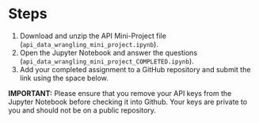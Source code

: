 <h1>Steps</h1>

1. Download and unzip the API Mini-Project file (<code>api_data_wrangling_mini_project.ipynb</code>).
2. Open the Jupyter Notebook and answer the questions (<code>api_data_wrangling_mini_project_COMPLETED.ipynb</code>).
3. Add your completed assignment to a GitHub repository and submit the link using the space below.

<b>IMPORTANT:</b> Please ensure that you remove your API keys from the Jupyter Notebook before checking it into Github. Your keys are private to you and should not be on a public repository.
